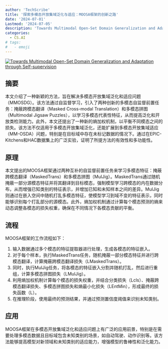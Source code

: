 ```yaml
---
author: 'TechScribe'
title: '探索多模态开放集域泛化与适应：MOOSA框架的创新之路'
date: '2024-07-01'
Lastmod: '2024-07-05'
description: 'Towards Multimodal Open-Set Domain Generalization and Adaptation through Self-supervision'
categories:
  - CS.AI
# tags:
#   - emoji
---
```


[![Towards Multimodal Open-Set Domain Generalization and Adaptation through Self-supervision](https://arxiv-research-1301205113.cos.ap-guangzhou.myqcloud.com/images/2407.01518v1.pdf_0.jpg)](https://arxiv.org/abs/2407.01518v1)

## 摘要

本文介绍了一种新颖的方法，旨在解决多模态开放集域泛化和适应问题（MMOSDG）。该方法通过自监督学习，引入了两种创新的多模态自监督前置任务：掩蔽跨模态翻译（Masked Cross-modal Translation）和多模态拼图（Multimodal Jigsaw Puzzles），以学习多模态代表性特征，从而提高泛化和开放类检测能力。此外，本文还提出了一种新的熵加权机制，以平衡不同模态之间的损失。该方法不仅适用于多模态开放集域泛化，还能扩展到多模态开放集域适应（MM-OSDA）问题，特别是在目标域中存在未标记数据的情况下。通过在EPIC-Kitchens和HAC数据集上的广泛实验，证明了所提方法的有效性和多功能性。<!--more-->

## 原理

本文提出的MOOSA框架通过两种互补的自监督前置任务来学习多模态特征：掩蔽跨模态翻译（MaskedTrans）和多模态拼图（MulJig）。MaskedTrans通过随机掩蔽一部分源模态特征并将其翻译到目标模态，强制模型学习跨模态的内在数据分布，从而增强已知类别的特征表示，并增加已知和未知样本之间的差异。MulJig则通过在嵌入空间中随机打乱多模态特征，使模型学习到域不变的特征表示，同时能够识别每个打乱部分的源模态。此外，熵加权机制通过计算每个模态预测的熵来动态调整各模态的损失权重，确保在不同情况下各模态贡献的平衡。

## 流程

MOOSA框架的工作流程如下：
1. 输入数据通过多个模态的特征提取器进行处理，生成各模态的特征嵌入。
2. 对于每个样本，执行MaskedTrans任务，随机掩蔽一部分模态特征并进行跨模态翻译，计算掩蔽跨模态翻译损失（LMaskedTrans）。
3. 同时，执行MulJig任务，将各模态的特征嵌入分割并随机打乱，然后进行重组，计算多模态拼图损失（LMulJig）。
4. 利用熵加权机制计算每个模态的损失权重，并结合分类损失（Lcls）、掩蔽跨模态翻译损失、多模态拼图损失和熵最小化损失（LEntMin），形成最终的损失函数（L）。
5. 在推理阶段，使用最终的预测结果，并通过预测置信度阈值来识别未知类别。

## 应用

MOOSA框架在多模态开放集域泛化和适应问题上有广泛的应用前景，特别是在需要处理多模态数据且目标域包含未知类别的场景，如自动驾驶、动作识别等。该方法能够提高模型对新领域和未知类别的适应能力，增强模型的鲁棒性和泛化能力。